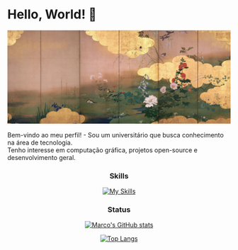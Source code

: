 # Hello, World! 👋

![Imagem](./assets/wallhaven-vmk698.jpg)

Bem-vindo ao meu perfil! - Sou um universitário que busca conhecimento na área de tecnologia.  
Tenho interesse em computação gráfica, projetos open-source e desenvolvimento geral.

<center>

### Skills
[![My Skills](https://skillicons.dev/icons?i=linux,c,java,python,postgres,html,css,js)](https://skillicons.dev)
</center>

<center>

### Status
[![Marco's GitHub stats](https://github-readme-stats.vercel.app/api?username=mmarcoantonio&theme=dark)](https://github.com/anuraghazra/github-readme-stats)

[![Top Langs](https://github-readme-stats.vercel.app/api/top-langs/?username=mmarcoantonio&theme=dark)](https://github.com/anuraghazra/github-readme-stats)
</center>